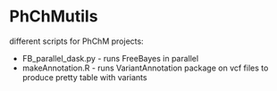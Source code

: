 # PhChMutils
different scripts for PhChM projects:

- FB_parallel_dask.py - runs FreeBayes in parallel
- makeAnnotation.R - runs VariantAnnotation package on vcf files to produce pretty table with variants
